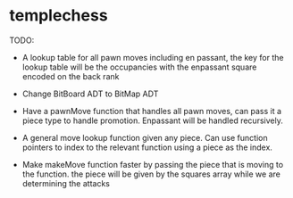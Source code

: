 # templechess

TODO:

- A lookup table for all pawn moves including en passant, the key for
  the lookup table will be the occupancies with the enpassant square
  encoded on the back rank

- Change BitBoard ADT to BitMap ADT
- Have a pawnMove function that handles all pawn moves, can pass it a
  piece type to handle promotion. Enpassant will be handled recursively.
- A general move lookup function given any piece. Can use function pointers to
  index to the relevant function using a piece as the index.
- Make makeMove function faster by passing the piece that is moving to the function.
  the piece will be given by the squares array while we are determining the attacks